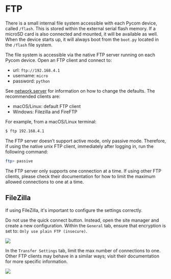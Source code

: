 # FTP

There is a small internal file system accessible with each Pycom device, called `/flash`. This is stored within the external serial flash memory. If a microSD card is also connected and mounted, it will be available as well. When the device starts up, it will always boot from the `boot.py` located in the `/flash` file system.

The file system is accessible via the native FTP server running on each Pycom device. Open an FTP client and connect to:

* url: `ftp://192.168.4.1`
* username: `micro`
* password: `python`

See [network.server](../../firmwareapi/pycom/network/server.md) for information on how to change the defaults. The recommended clients are:

* macOS/Linux: default FTP client
* Windows: Filezilla and FireFTP

For example, from a macOS/Linux terminal:

```bash
$ ftp 192.168.4.1
```

The FTP server doesn’t support active mode, only passive mode. Therefore, if using the native unix FTP client, immediately after logging in, run the following command:

```bash
ftp> passive
```

The FTP server only supports one connection at a time. If using other FTP clients, please check their documentation for how to limit the maximum allowed connections to one at a time.

## FileZilla

If using FileZilla, it's important to configure the settings correctly.

Do not use the quick connect button. Instead, open the site manager and create a new configuration. Within the `General` tab, ensure that encryption is set to: `Only use plain FTP (insecure)`.

![](../../gitbook/assets/filezilla-settings-1.png)

In the `Transfer Settings` tab, limit the max number of connections to one. Other FTP clients may behave in a similar ways; visit their documentation for more specific information.

![](../../gitbook/assets/filezilla-settings-2.png)

